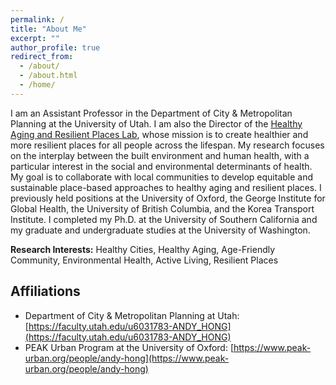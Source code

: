 ```yaml
---
permalink: /
title: "About Me"
excerpt: ""
author_profile: true
redirect_from: 
  - /about/
  - /about.html
  - /home/
---
```

I am an Assistant Professor in the Department of City & Metropolitan Planning at the University of Utah. I am also the Director of the [Healthy Aging and Resilient Places Lab](https://www.harp.utah.edu), whose mission is to create healthier and more resilient places for all people across the lifespan. My research focuses on the interplay between the built environment and human health, with a particular interest in the social and environmental determinants of health. My goal is to collaborate with local communities to develop equitable and sustainable place-based approaches to healthy aging and resilient places. I previously held positions at the University of Oxford, the George Institute for Global Health, the University of British Columbia, and the Korea Transport Institute. I completed my Ph.D. at the University of Southern California and my graduate and undergraduate studies at the University of Washington.

**Research Interests:** Healthy Cities, Healthy Aging, Age-Friendly Community, Environmental Health, Active Living, Resilient Places


## Affiliations

* Department of City & Metropolitan Planning at Utah: [https://faculty.utah.edu/u6031783-ANDY_HONG](https://faculty.utah.edu/u6031783-ANDY_HONG)
* PEAK Urban Program at the University of Oxford: [https://www.peak-urban.org/people/andy-hong](https://www.peak-urban.org/people/andy-hong)
